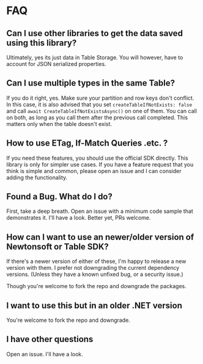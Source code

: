 # FAQ

## **Can I use other libraries to get the data saved using this library?**
Ultimately, yes its just data in Table Storage. You will however, have to account for JSON serialized properties.

## **Can I use multiple types in the same Table?**
If you do it right, yes. Make sure your partition and row keys don't conflict.
In this case, it is also advised that you set `createTableIfNotExists: false` and call `await CreateTableIfNotExistsAsync()` on one of them. You can call on both, as long as you call them after the previous call completed. This matters only when the table doesn't exist.

## How to use ETag, If-Match Queries .etc. ?
If you need these features, you should use the official SDK directly. This library is only for simpler use cases. If you have a feature request that you think is simple and common, please open an issue and I can consider adding the functionality.

## **Found a Bug. What do I do?**
First, take a deep breath. Open an issue with a minimum code sample that demonstrates it. I'll have a look. Better yet, PRs welcome.

## **How can I want to use an newer/older version of Newtonsoft or Table SDK?**
If there's a newer version of either of these, I'm happy to release a new version with them. I prefer not downgrading the current dependency versions. (Unless they have a known unfixed bug, or a security issue.)

Though you're welcome to fork the repo and downgrade the packages.

## **I want to use this but in an older .NET version**
You're welcome to fork the repo and downgrade.

## **I have other questions**
Open an issue. I'll have a look.
